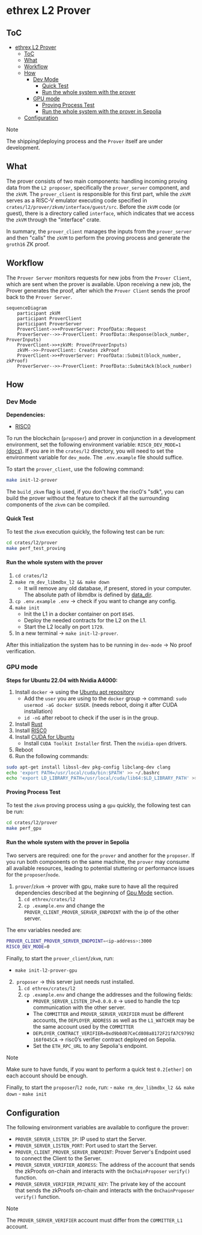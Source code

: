 # ethrex L2 Prover

## ToC

- [ethrex L2 Prover](#ethrex-l2-prover)
  - [ToC](#toc)
  - [What](#what)
  - [Workflow](#workflow)
  - [How](#how)
    - [Dev Mode](#dev-mode)
      - [Quick Test](#quick-test)
      - [Run the whole system with the prover](#run-the-whole-system-with-the-prover)
    - [GPU mode](#gpu-mode)
      - [Proving Process Test](#proving-process-test)
      - [Run the whole system with the prover in Sepolia](#run-the-whole-system-with-the-prover-in-sepolia)
  - [Configuration](#configuration)

>[!NOTE]
> The shipping/deploying process and the `Prover` itself are under development.

## What

The prover consists of two main components: handling incoming proving data from the `L2 proposer`, specifically the `prover_server` component, and the `zkVM`. The `prover_client` is responsible for this first part, while the `zkVM` serves as a RISC-V emulator executing code specified in `crates/l2/prover/zkvm/interface/guest/src`.
Before the `zkVM` code (or guest), there is a directory called `interface`, which indicates that we access the `zkVM` through the "interface" crate.

In summary, the `prover_client` manages the inputs from the `prover_server` and then "calls" the `zkVM` to perform the proving process and generate the `groth16` ZK proof.

## Workflow

The `Prover Server` monitors requests for new jobs from the `Prover Client`, which are sent when the prover is available. Upon receiving a new job, the Prover generates the proof, after which the `Prover Client` sends the proof back to the `Prover Server`.

```mermaid
sequenceDiagram
    participant zkVM
    participant ProverClient
    participant ProverServer
    ProverClient->>+ProverServer: ProofData::Request
    ProverServer-->>-ProverClient: ProofData::Response(block_number, ProverInputs)
    ProverClient->>+zkVM: Prove(ProverInputs)
    zkVM-->>-ProverClient: Creates zkProof
    ProverClient->>+ProverServer: ProofData::Submit(block_number, zkProof)
    ProverServer-->>-ProverClient: ProofData::SubmitAck(block_number)
```

## How

### Dev Mode

**Dependencies:**
- [RISC0](https://dev.risczero.com/api/zkvm/install)

To run the blockchain (`proposer`) and prover in conjunction in a development environment, set the following environment variable: `RISC0_DEV_MODE=1` [(docs)](https://dev.risczero.com/api/generating-proofs/dev-mode). If you are in the `crates/l2` directory, you will need to set the environment variable for `dev_mode`. The `.env.example` file should suffice.

To start the `prover_client`, use the following command:

```sh
make init-l2-prover
```

The `build_zkvm` flag is used, if you don't have the risc0's "sdk", you can build the prover without the feature to check if all the surrounding components of the `zkvm` can be compiled.

#### Quick Test

To test the `zkvm` execution quickly, the following test can be run:

```sh
cd crates/l2/prover
make perf_test_proving
```

#### Run the whole system with the prover

1. `cd crates/l2`
2. `make rm_dev_libmdbx_l2 && make down`
   - It will remove any old database, if present, stored in your computer. The absolute path of libmdbx is defined by [data_dir](https://docs.rs/dirs/latest/dirs/fn.data_dir.html).
3. `cp .env.example .env` &rarr; check if you want to change any config.
4. `make init`
   - Init the L1 in a docker container on port `8545`.
   - Deploy the needed contracts for the L2 on the L1.
   - Start the L2 locally on port `1729`.
5. In a new terminal &rarr; `make init-l2-prover`.

After this initialization the system has to be running in `dev-mode` &rarr; No proof verification.

### GPU mode

**Steps for Ubuntu 22.04 with Nvidia A4000:**

1. Install `docker` &rarr; using the [Ubuntu apt repository](https://docs.docker.com/engine/install/ubuntu/#install-using-the-repository)
   - Add the `user` you are using to the `docker` group &rarr; command: `sudo usermod -aG docker $USER`. (needs reboot, doing it after CUDA installation)
   - `id -nG` after reboot to check if the user is in the group.
2. Install [Rust](https://www.rust-lang.org/tools/install)
3. Install [RISC0](https://dev.risczero.com/api/zkvm/install)
4. Install [CUDA for Ubuntu](https://developer.nvidia.com/cuda-downloads?target_os=Linux&target_arch=x86_64&Distribution=Ubuntu&target_version=22.04&target_type=deb_local)
   - Install `CUDA Toolkit Installer` first. Then the `nvidia-open` drivers.
5. Reboot
6. Run the following commands:

```sh
sudo apt-get install libssl-dev pkg-config libclang-dev clang
echo 'export PATH=/usr/local/cuda/bin:$PATH' >> ~/.bashrc
echo 'export LD_LIBRARY_PATH=/usr/local/cuda/lib64:$LD_LIBRARY_PATH' >> ~/.bashrc
```

#### Proving Process Test

To test the `zkvm` proving process using a `gpu` quickly, the following test can be run:

```sh
cd crates/l2/prover
make perf_gpu
```

#### Run the whole system with the prover in Sepolia

Two servers are required: one for the `prover` and another for the `proposer`. If you run both components on the same machine, the `prover` may consume all available resources, leading to potential stuttering or performance issues for the `proposer`/`node`.

1. `prover`/`zkvm` &rarr; prover with gpu, make sure to have all the required dependencies described at the beginning of [Gpu Mode](#gpu-mode) section.
    1. `cd ethrex/crates/l2`
    2. `cp .example.env` and change the `PROVER_CLIENT_PROVER_SERVER_ENDPOINT` with the ip of the other server.

The env variables needed are:

```sh
PROVER_CLIENT_PROVER_SERVER_ENDPOINT=<ip-address>:3000
RISC0_DEV_MODE=0
```

Finally, to start the `prover_client`/`zkvm`, run:

- `make init-l2-prover-gpu`

2.  `proposer` &rarr; this server just needs rust installed.
    1. `cd ethrex/crates/l2`
    2. `cp .example.env` and change the addresses and the following fields:
       - `PROVER_SERVER_LISTEN_IP=0.0.0.0` &rarr; used to handle the tcp communication with the other server.
       - The `COMMITTER` and `PROVER_SERVER_VERIFIER` must be different accounts, the `DEPLOYER_ADDRESS` as well as the `L1_WATCHER` may be the same account used by the `COMMITTER`
       - `DEPLOYER_CONTRACT_VERIFIER=0xd9b0d07CeCd808a8172F21fA7C97992168f045CA` &rarr; risc0’s verifier contract deployed on Sepolia.
       - Set the `ETH_RPC_URL` to any Sepolia's endpoint.

>[!NOTE]
> Make sure to have funds, if you want to perform a quick test `0.2[ether]` on each account should be enough.

Finally, to start the `proposer`/`l2 node`, run:
    - `make rm_dev_libmdbx_l2 && make down`
    - `make init`

## Configuration

The following environment variables are available to configure the prover:

- `PROVER_SERVER_LISTEN_IP`: IP used to start the Server.
- `PROVER_SERVER_LISTEN_PORT`: Port used to start the Server.
- `PROVER_CLIENT_PROVER_SERVER_ENDPOINT`: Prover Server's Endpoint used to connect the Client to the Server.
- `PROVER_SERVER_VERIFIER_ADDRESS`: The address of the account that sends the zkProofs on-chain and interacts with the `OnChainProposer` `verify()` function.
- `PROVER_SERVER_VERIFIER_PRIVATE_KEY`: The private key of the account that sends the zkProofs on-chain and interacts with the `OnChainProposer` `verify()` function.

>[!NOTE]
> The `PROVER_SERVER_VERIFIER` account must differ from the `COMMITTER_L1` account.

